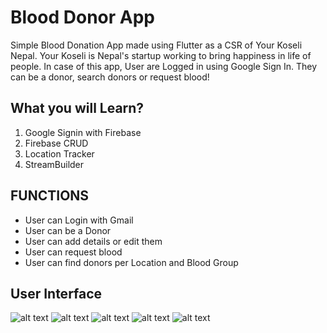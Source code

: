 # Blood Donor App

Simple Blood Donation App made using Flutter as a CSR of Your Koseli Nepal. Your Koseli is Nepal's startup working to bring happiness in life of people. In case of this app, User are Logged in using Google Sign In. They can be a donor, search donors or request blood!



## What you will Learn?
1. Google Signin with Firebase
2. Firebase CRUD
3. Location Tracker
4. StreamBuilder

## FUNCTIONS
- User can Login with Gmail
- User can be a Donor
- User can add details or edit them
- User can request blood
- User can find donors per Location and Blood Group

## User Interface

![alt text](https://github.com/kanchan88/blood-donor-flutter/blob/master/don1.jpg?raw=true)
![alt text](https://github.com/kanchan88/blood-donor-flutter/blob/master/do2.jpg?raw=true)
![alt text](https://github.com/kanchan88/blood-donor-flutter/blob/master/do3.jpg?raw=true)
![alt text](https://github.com/kanchan88/blood-donor-flutter/blob/master/do4.jpg?raw=true)
![alt text](https://github.com/kanchan88/blood-donor-flutter/blob/master/do5.jpg?raw=true)
